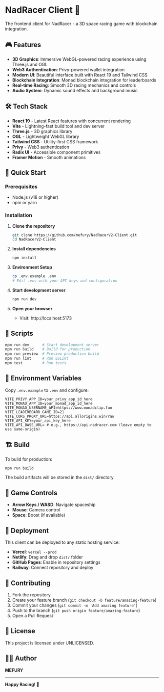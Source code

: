 # NadRacer Client 🚀

The frontend client for NadRacer - a 3D space racing game with blockchain integration.

## 🎮 Features

- **3D Graphics**: Immersive WebGL-powered racing experience using Three.js and OGL
- **Web3 Authentication**: Privy-powered wallet integration
- **Modern UI**: Beautiful interface built with React 19 and Tailwind CSS
- **Blockchain Integration**: Monad blockchain integration for leaderboards
- **Real-time Racing**: Smooth 3D racing mechanics and controls
- **Audio System**: Dynamic sound effects and background music

## 🛠️ Tech Stack

- **React 19** - Latest React features with concurrent rendering
- **Vite** - Lightning-fast build tool and dev server
- **Three.js** - 3D graphics library
- **OGL** - Lightweight WebGL library
- **Tailwind CSS** - Utility-first CSS framework
- **Privy** - Web3 authentication
- **Radix UI** - Accessible component primitives
- **Framer Motion** - Smooth animations

## 🚀 Quick Start

### Prerequisites
- Node.js (v18 or higher)
- npm or yarn

### Installation

1. **Clone the repository**
   ```bash
   git clone https://github.com/mefury/NadRacerV2-Client.git
   cd NadRacerV2-Client
   ```

2. **Install dependencies**
   ```bash
   npm install
   ```

3. **Environment Setup**
   ```bash
   cp .env.example .env
   # Edit .env with your API keys and configuration
   ```

4. **Start development server**
   ```bash
   npm run dev
   ```

5. **Open your browser**
   - Visit: http://localhost:5173

## 📝 Scripts

```bash
npm run dev      # Start development server
npm run build    # Build for production
npm run preview  # Preview production build
npm run lint     # Run ESLint
npm test         # Run tests
```

## 🔧 Environment Variables

Copy `.env.example` to `.env` and configure:

```env
VITE_PRIVY_APP_ID=your_privy_app_id_here
VITE_MONAD_APP_ID=your_monad_app_id_here
VITE_MONAD_USERNAME_API=https://www.monadclip.fun
VITE_LEADERBOARD_GAME_ID=21
VITE_CORS_PROXY_URL=https://api.allorigins.win/raw
VITE_API_KEY=your_api_key_here
VITE_API_BASE_URL= # e.g., https://api.nadracer.com (leave empty to use same-origin)
```

## 🏗️ Build

To build for production:

```bash
npm run build
```

The build artifacts will be stored in the `dist/` directory.

## 🎯 Game Controls

- **Arrow Keys / WASD**: Navigate spaceship
- **Mouse**: Camera control
- **Space**: Boost (if available)

## 📱 Deployment

This client can be deployed to any static hosting service:

- **Vercel**: `vercel --prod`
- **Netlify**: Drag and drop `dist/` folder
- **GitHub Pages**: Enable in repository settings
- **Railway**: Connect repository and deploy

## 🤝 Contributing

1. Fork the repository
2. Create your feature branch (`git checkout -b feature/amazing-feature`)
3. Commit your changes (`git commit -m 'Add amazing feature'`)
4. Push to the branch (`git push origin feature/amazing-feature`)
5. Open a Pull Request

## 📄 License

This project is licensed under UNLICENSED.

## 👨‍💻 Author

**MEFURY**

---

**Happy Racing! 🏁**